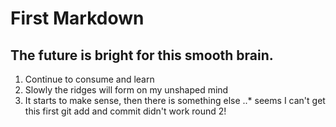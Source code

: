 # First Markdown 

## The future is bright for this smooth brain. 
1. Continue to consume and learn
2. Slowly the ridges will form on my unshaped mind
3. It starts to make sense, then there is something else
..* seems I can't get this first git add and commit didn't work round 2!

